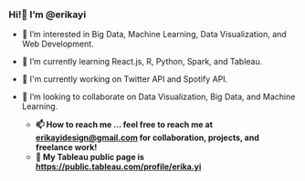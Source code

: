 ### Hi!👋 I’m @erikayi

- 👀 I’m interested in Big Data, Machine Learning, Data Visualization, and Web Development.
- 🌱 I’m currently learning React.js, R, Python, Spark, and Tableau.
- 📌 I'm currently working on Twitter API and Spotify API. 
- 💞️ I’m looking to collaborate on Data Visualization, Big Data, and Machine Learning.

  - **📫 How to reach me ... feel free to reach me at erikayidesign@gmail.com for collaboration, projects, and freelance work!**
  - **📌 My Tableau public page is https://public.tableau.com/profile/erika.yi**

<!---
erikayi/erikayi is a ✨ special ✨ repository because its `README.md` (this file) appears on your GitHub profile.
You can click the Preview link to take a look at your changes.
--->
